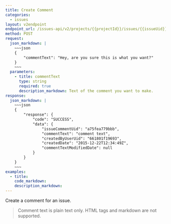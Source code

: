 ```yaml
---
title: Create Comment
categories:
  - issues
layout: v2endpoint
endpoint_url: /issues-api/v2/projects/{{projectId}}/issues/{{issueUid}}/comments
method: POST
request:
  json_markdown: |
    ~~~json
    {
        "commentText": "Hey, are you sure this is what you want?"
    }
    ~~~
  parameters:
    - title: commentText
      type: string
      required: true
      description_markdown: Text of the comment you want to make.
response:
  json_markdown: |
    ~~~json
    {
        "response": {
            "code": "SUCCESS",
            "data": {
                "issueCommentUid": "a75fea779bbb",
                "commentText": "comment text",
                "createdByUserUid": "661801f19693",
                "createdDate": "2015-12-22T12:34:49Z",
                "commentTextModifiedDate": null
            }
        }
    }
    ~~~
examples:
  - title:
    code_markdown:
    description_markdown:
---
```


Create a comment for an issue.

> Comment text is plain text only. HTML tags and markdown are not supported.